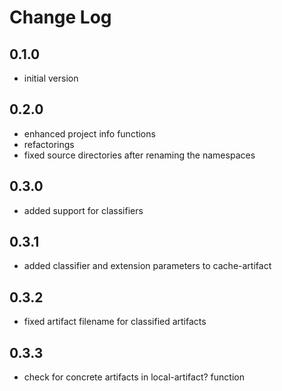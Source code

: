 Change Log
==========

0.1.0
-----
* initial version

0.2.0
-----
* enhanced project info functions
* refactorings
* fixed source directories after renaming the namespaces

0.3.0
-----
* added support for classifiers

0.3.1
-----
* added classifier and extension parameters to cache-artifact

0.3.2
-----
* fixed artifact filename for classified artifacts

0.3.3
-----
* check for concrete artifacts in local-artifact? function
